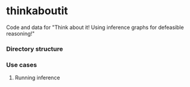 # thinkaboutit

Code and data for "Think about it! Using inference graphs for defeasible reasoning!"

### Directory structure

### Use cases

1. Running inference 